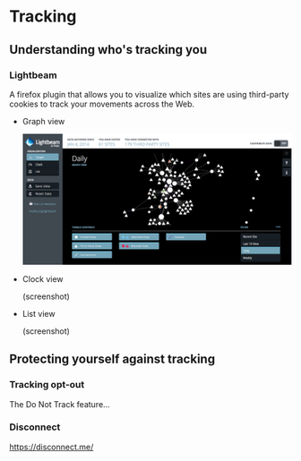 # Tracking

## Understanding who's tracking you

### Lightbeam

A firefox plugin that allows you to visualize which sites are using third-party cookies to track your movements across the Web.

* Graph view

  ![lightbeam graph view](../SCREENSHOTS/lightbeam-graph-view.png?raw=true)

* Clock view

  (screenshot)

* List view
  
  (screenshot)

## Protecting yourself against tracking

### Tracking opt-out

The Do Not Track feature...

### Disconnect

https://disconnect.me/  


